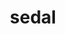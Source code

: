 ---
title: "sedal"
type: projects/generic_projects/publications
pagetitle:
  title: "Books and chapters"
  class: "label lightblue"
---
